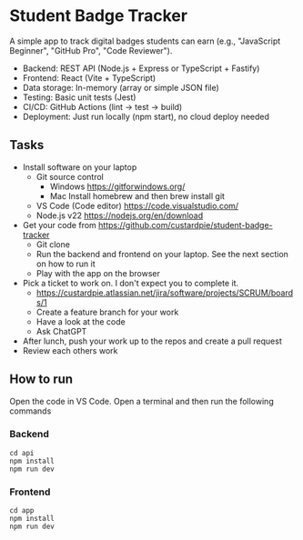 # Student Badge Tracker

A simple app to track digital badges students can earn (e.g., "JavaScript Beginner", "GitHub Pro", "Code Reviewer").

* Backend: REST API (Node.js + Express or TypeScript + Fastify)
* Frontend: React (Vite + TypeScript)
* Data storage: In-memory (array or simple JSON file)
* Testing: Basic unit tests (Jest)
* CI/CD: GitHub Actions (lint → test → build)
* Deployment: Just run locally (npm start), no cloud deploy needed


## Tasks
* Install software on your laptop
    - Git source control
        + Windows https://gitforwindows.org/
        + Mac Install homebrew and then brew install git
    - VS Code (Code editor) https://code.visualstudio.com/
    - Node.js v22 https://nodejs.org/en/download
* Get your code from https://github.com/custardpie/student-badge-tracker
    - Git clone
    - Run the backend and frontend on your laptop. See the next section on how to run it
    - Play with the app on the browser
* Pick a ticket to work on. I don't expect you to complete it.
    - https://custardpie.atlassian.net/jira/software/projects/SCRUM/boards/1
    - Create a feature branch for your work
    - Have a look at the code
    - Ask ChatGPT
* After lunch, push your work up to the repos and create a
pull request
* Review each others work

## How to run
Open the code in VS Code. Open a terminal and then run the following commands
### Backend
```
cd api
npm install
npm run dev
```

### Frontend
```
cd app
npm install
npm run dev
```

